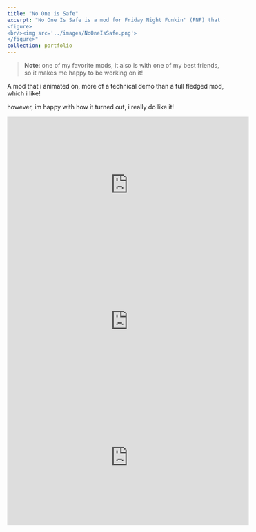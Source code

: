 ```yaml
---
title: "No One is Safe"
excerpt: "No One Is Safe is a mod for Friday Night Funkin' (FNF) that features a creepy, bootleg-style SpongeBob theme. The mod's premise involves finding a strange flash drive containing poorly edited SpongeBob episodes and an unknown SpongeBob DVD ISO file. When the player runs the disc file, they encounter unsettling content. The mod was originally created for the 2024 Halloween Modjam and includes custom music, animations, and voice acting
<figure>
<br/><img src='../images/NoOneIsSafe.png'>
</figure>"
collection: portfolio
---
```

> **Note**: one of my favorite mods, it also is with one of my best friends, so it makes me happy to be working on it!

A mod that i animated on, more of a technical demo than a full fledged mod, which i like!

however, im happy with how it turned out, i really do like it!

<iframe width="560" height="315" src="https://youtu.be/EfkXzA9mvt4?si=nh1Rm1p806a7EZvU" title="YouTube video player" frameborder="0" allow="accelerometer; autoplay; clipboard-write; encrypted-media; gyroscope; picture-in-picture; web-share" referrerpolicy="strict-origin-when-cross-origin" allowfullscreen></iframe>

<iframe width="560" height="315" src="https://youtu.be/oozxauMwuIw?si=P07F3uGI34O0DRUv" title="YouTube video player" frameborder="0" allow="accelerometer; autoplay; clipboard-write; encrypted-media; gyroscope; picture-in-picture; web-share" referrerpolicy="strict-origin-when-cross-origin" allowfullscreen></iframe>

<iframe width="560" height="315" src="https://youtu.be/CBaiz5zp-C4?si=rdVjk9uTsnvjr_OX" title="YouTube video player" frameborder="0" allow="accelerometer; autoplay; clipboard-write; encrypted-media; gyroscope; picture-in-picture; web-share" referrerpolicy="strict-origin-when-cross-origin" allowfullscreen></iframe>